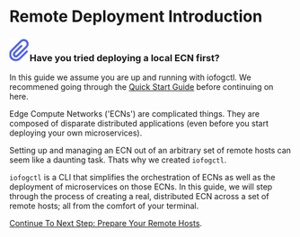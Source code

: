 # Remote Deployment Introduction

<aside class="notifications note">
  <h3><img src="/images/icos/ico-note.svg" alt="">Have you tried deploying a local ECN first?</h3>
  <p>In this guide we assume you are up and running with iofogctl. We recommened going through the <a href=../getting-started/quick-start.html>Quick Start Guide</a> before continuing on here. </p>
</aside>

Edge Compute Networks ('ECNs') are complicated things. They are composed of disparate distributed applications (even before you start deploying your own microservices).

Setting up and managing an ECN out of an arbitrary set of remote hosts can seem like a daunting task. Thats why we created `iofogctl`.

`iofogctl` is a CLI that simplifies the orchestration of ECNs as well as the deployment of microservices on those ECNs. In this guide, we will step through the process of creating a real, distributed ECN across a set of remote hosts; all from the comfort of your terminal.

[Continue To Next Step: Prepare Your Remote Hosts](prepare-your-remote-hosts.html).
